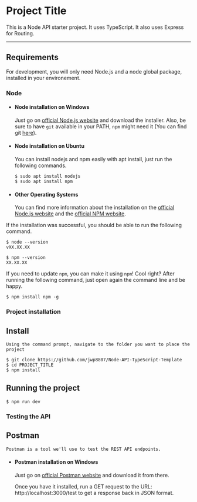 # Project Title

This is a Node API starter project. It uses TypeScript. It also uses Express for Routing.

---
## Requirements

For development, you will only need Node.js and a node global package, installed in your environement.

### Node
- #### Node installation on Windows

  Just go on [official Node.js website](https://nodejs.org/) and download the installer.
Also, be sure to have `git` available in your PATH, `npm` might need it (You can find git [here](https://git-scm.com/)).

- #### Node installation on Ubuntu

  You can install nodejs and npm easily with apt install, just run the following commands.

      $ sudo apt install nodejs
      $ sudo apt install npm

- #### Other Operating Systems
  You can find more information about the installation on the [official Node.js website](https://nodejs.org/) and the [official NPM website](https://npmjs.org/).

If the installation was successful, you should be able to run the following command.

    $ node --version
    vXX.XX.XX

    $ npm --version
    XX.XX.XX

If you need to update `npm`, you can make it using `npm`! Cool right? After running the following command, just open again the command line and be happy.

    $ npm install npm -g

###
### Project installation

##  Install

    Using the command prompt, navigate to the folder you want to place the project

    $ git clone https://github.com/jwp8807/Node-API-TypeScript-Template
    $ cd PROJECT_TITLE
    $ npm install

## Running the project

    $ npm run dev

###
###  Testing the API

## Postman
    Postman is a tool we'll use to test the REST API endpoints.

- #### Postman installation on Windows

  Just go on [official Postman website](https://www.postman.com/downloads/) and download it from there.

  Once you have it installed, run a GET request to the URL: http://localhost:3000/test to get a response back in JSON format.
